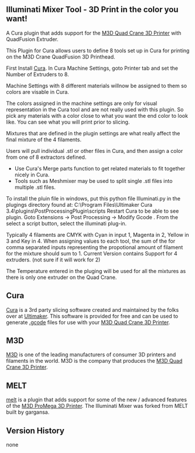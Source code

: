 ## Illuminati Mixer Tool   - 3D Print in the color you want!

A Cura plugin that adds support for the [M3D Quad Crane 3D Printer](https://store.printm3d.com/products/crane-3d-printer) with  QuadFusion Extruder.

This Plugin for Cura allows users to define 8 tools set up in Cura for printing on the M3D Crane QuadFusion 3D Printhead.

First Install [Cura](https://ultimaker.com/en/products/ultimaker-cura-software). 
In Cura Machine Settings, goto Printer tab and set the Number of Extruders to 8. 

Machine Settings with 8 different materials willnow be assigned to them so colors are visable in Cura.
   
   The colors assigned in the machine settings are only for visual representation in the Cura tool and are not really used with this plugin. So pick any materials with a color close to what you want the end color to look like.   You can see what you will print prior to slicing.

Mixtures that are defined in the plugin settings are what really affect the final mixture of the 4 filaments.

Users will pull individual .stl or other files in Cura, and then assign a color from one of 8 extractors defined.
   - Use Cura's Merge parts function to get related materials to fit together nicely in Cura.
   - Tools such as Meshmixer may be used to split single .stl files into multiple .stl files.

 To install the pluin file in windows, put this python file Illuminati.py in the plugings directory found at:
    C:\Program Files\Ultimaker Cura 3.4\plugins\PostProcessingPlugin\scripts
    Restart Cura to be able to see plugin.
    Goto Extensions -> Post Processing -> Modify Gcode .  From the select a script button, select the illuminati plug-in.

 Typically 4 filaments are CMYK with Cyan in input 1, Magenta in 2, Yellow in 3 and Key in 4.  When assigning values to each tool, the sum of the for comma separated inputs representing the propotional amount of filament for the mixture should sum to 1. 
 Current Version contains Support for 4 extruders.  (not sure if it will work for 2)

The Temperature entered in the pluging will be used for all the mixtures as there is only one extruder on the Quad Crane.

## Cura
[Cura](https://ultimaker.com/en/products/ultimaker-cura-software) is a 3rd party slicing software created and maintained by the folks over at [Ultimaker](https://ultimaker.com/). This software is provided for free and can be used to generate [.gcode](https://en.wikipedia.org/wiki/G-code) files for use with your [M3D Quad Crane 3D Printer](https://store.printm3d.com/pages/promega).

## M3D
[M3D](http://printm3d.com/) is one of the leading manufacturers of consumer 3D printers and filaments in the world. M3D is the company that produces the [M3D Quad Crane 3D Printer](https://store.printm3d.com/).

## MELT
[melt](https://github.com/gargansa/MELT) is a plugin that adds support for some of the new / advanced features of the [M3D ProMega 3D Printer](https://store.printm3d.com/pages/promega).  The Illuminati Mixer was forked from MELT built by gargansa.




## Version History
none
